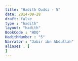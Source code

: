 ```yaml
---
title: "Hadith Qudsi - 5"
date: 2014-09-28
draft: false
type : "hadith"
layout: "hadith"
BookCode : "HDQ"
HadithNumber : "5"
Narrator : "Jabir ibn Abdullah"
aliases : [
]
---
```

